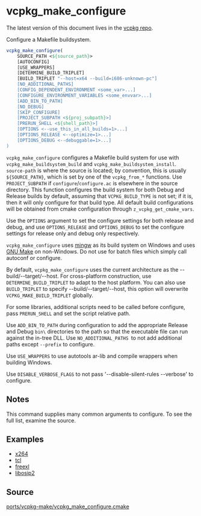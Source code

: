 # vcpkg_make_configure

The latest version of this document lives in the [vcpkg repo](https://github.com/Microsoft/vcpkg/blob/master/docs/maintainers/ports/vcpkg-make/vcpkg_make_configure.md).

Configure a Makefile buildsystem.

```cmake
vcpkg_make_configure(
    SOURCE_PATH <${source_path}>
    [AUTOCONFIG]
    [USE_WRAPPERS]
    [DETERMINE_BUILD_TRIPLET]
    [BUILD_TRIPLET "--host=x64 --build=i686-unknown-pc"]
    [NO_ADDITIONAL_PATHS]
    [CONFIG_DEPENDENT_ENVIRONMENT <some_var>...]
    [CONFIGURE_ENVIRONMENT_VARIABLES <some_envvar>...]
    [ADD_BIN_TO_PATH]
    [NO_DEBUG]
    [SKIP_CONFIGURE]
    [PROJECT_SUBPATH <${proj_subpath}>]
    [PRERUN_SHELL <${shell_path}>]
    [OPTIONS <--use_this_in_all_builds=1>...]
    [OPTIONS_RELEASE <--optimize=1>...]
    [OPTIONS_DEBUG <--debuggable=1>...]
)
```

`vcpkg_make_configure` configures a Makefile build system for use with
`vcpkg_make_buildsystem_build` and `vcpkg_make_buildsystem_install`.
`source-path` is where the source is located; by convention,
this is usually `${SOURCE_PATH}`, which is set by one of the `vcpkg_from_*` functions.
Use `PROJECT_SUBPATH` if `configure`/`configure.ac` is elsewhere in the source directory.
This function configures the build system for both Debug and Release builds by default,
assuming that `VCPKG_BUILD_TYPE` is not set; if it is, then it will only configure for
that build type. All default build configurations will be obtained from cmake
configuration through `z_vcpkg_get_cmake_vars`.

Use the `OPTIONS` argument to set the configure settings for both release and debug,
and use `OPTIONS_RELEASE` and `OPTIONS_DEBUG` to set the configure settings for
release only and debug only respectively.

`vcpkg_make_configure` uses [mingw] as its build system on Windows and uses [GNU Make]
on non-Windows.
Do not use for batch files which simply call autoconf or configure.

[mingw]: https://www.mingw-w64.org/
[GNU Make]: https://www.gnu.org/software/make/

By default, `vcpkg_make_configure` uses the current architecture as the --build/--target/--host.
For cross-platform construction, use `DETERMINE_BUILD_TRIPLET` to adapt to the host platform.
You can also use `BUILD_TRIPLET` to specify --build/--target/--host, this option will overwrite
`VCPKG_MAKE_BUILD_TRIPLET` globally.

For some libraries, additional scripts need to be called before configure, pass `PRERUN_SHELL`
and set the script relative path.

Use `ADD_BIN_TO_PATH` during configuration to add the appropriate Release and Debug `bin\`
directories to the path so that the executable file can run against the in-tree DLL.
Use `NO_ADDITIONAL_PATHS `to not add additional paths except `--prefix` to configure.

Use `USE_WRAPPERS` to use autotools ar-lib and compile wrappers when building Windows.

Use `DISABLE_VERBOSE_FLAGS` to not pass '--disable-silent-rules --verbose' to configure.

## Notes
This command supplies many common arguments to configure. To see the full list, examine the source.

## Examples

* [x264](https://github.com/Microsoft/vcpkg/blob/master/ports/x264/portfile.cmake)
* [tcl](https://github.com/Microsoft/vcpkg/blob/master/ports/tcl/portfile.cmake)
* [freexl](https://github.com/Microsoft/vcpkg/blob/master/ports/freexl/portfile.cmake)
* [libosip2](https://github.com/Microsoft/vcpkg/blob/master/ports/libosip2/portfile.cmake)

## Source
[ports/vcpkg-make/vcpkg\_make\_configure.cmake](https://github.com/Microsoft/vcpkg/blob/master/ports/vcpkg-make/vcpkg_make_configure.cmake)
